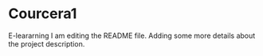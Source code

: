 # Courcera1
E-leararning
I am editing the README file. Adding some more details about the project description.

